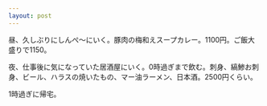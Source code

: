 ```yaml
---
layout: post
---
```


昼、久しぶりにしんぺ〜にいく。豚肉の梅和えスープカレー。1100円。ご飯大盛りで1150。

夜、仕事後に気になっていた居酒屋にいく。0時過ぎまで飲む。刺身、縞鯵お刺身、ビール、ハラスの焼いたもの、マー油ラーメン、日本酒。2500円くらい。

1時過ぎに帰宅。
